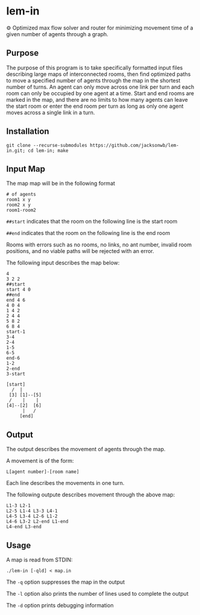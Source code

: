 # lem-in
⚙ ︎Optimized max flow solver and router for minimizing movement time of a given number of agents through a graph.

## Purpose
The purpose of this program is to take specifically formatted input files describing large maps of interconnected rooms, then find optimized paths to move a specified number of agents through the map in the shortest number of turns. An agent can only move across one link per turn and each room can only be occupied by one agent at a time. Start and end rooms are marked in the map, and there are no limits to how many agents can leave the start room or enter the end room per turn as long as only one agent moves across a single link in a turn.

## Installation
`git clone --recurse-submodules https://github.com/jacksonwb/lem-in.git; cd lem-in; make`

## Input Map
The map map will be in the following format
```
# of agents
room1 x y
room2 x y
room1-room2
```

`##start` indicates that the room on the following line is the start room

`##end` indicates that the room on the following line is the end room

Rooms with errors such as no rooms, no links, no ant number, invalid room positions, and no viable paths will be rejected with an error.

The following input describes the map below:
```
4
3 2 2
##start
start 4 0
##end
end 4 6
4 0 4
1 4 2
2 4 4
5 8 2
6 8 4
start-1
3-4
2-4
1-5
6-5
end-6
1-2
2-end
3-start
```

```
[start]
  /  |
 [3] [1]--[5]
 /    |    |
[4]--[2]  [6]
      |   /
     [end]
```

## Output
The output describes the movement of agents through the map.

A movement is of the form:

`L[agent number]-[room name]`

Each line describes the movements in one turn.

The following outpute describes movement through the above map:
```
L1-3 L2-1
L2-5 L1-4 L3-3 L4-1
L4-5 L3-4 L2-6 L1-2
L4-6 L3-2 L2-end L1-end
L4-end L3-end
```

## Usage
A map is read from STDIN:

`./lem-in [-qld] < map.in`

The `-q` option suppresses the map in the output

The `-l` option also prints the number of lines used to complete the output

The `-d` option prints debugging information

